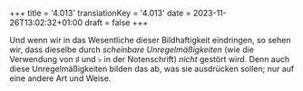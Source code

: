 +++
title = '4.013'
translationKey = '4.013'
date = 2023-11-26T13:02:32+01:00
draft = false
+++

Und wenn wir in das Wesentliche dieser Bildhaftigkeit eindringen, so sehen wir, dass dieselbe durch <em class="germph">scheinbare Unregelmäßigkeiten</em> (wie die Verwendung von <span class="mathmode"><span class="symbol">♯</span></span> und <span class="mathmode"><span class="symbol">♭</span></span> in der Notenschrift) <em class="germph">nicht</em> gestört wird.
Denn auch diese Unregelmäßigkeiten bilden das ab, was sie ausdrücken sollen; nur auf eine andere Art und Weise.
